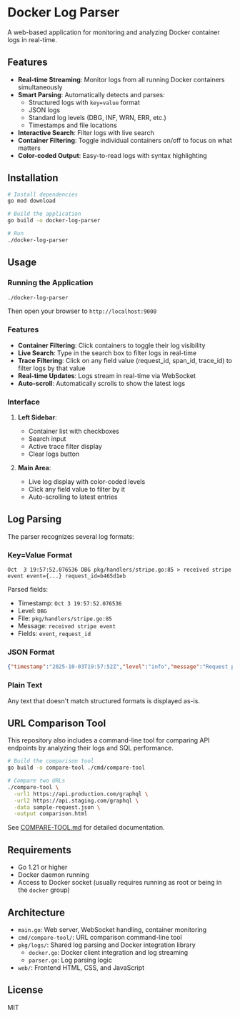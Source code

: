 # Docker Log Parser

A web-based application for monitoring and analyzing Docker container logs in real-time.

## Features

- **Real-time Streaming**: Monitor logs from all running Docker containers simultaneously
- **Smart Parsing**: Automatically detects and parses:
  - Structured logs with `key=value` format
  - JSON logs
  - Standard log levels (DBG, INF, WRN, ERR, etc.)
  - Timestamps and file locations
- **Interactive Search**: Filter logs with live search
- **Container Filtering**: Toggle individual containers on/off to focus on what matters
- **Color-coded Output**: Easy-to-read logs with syntax highlighting

## Installation

```bash
# Install dependencies
go mod download

# Build the application
go build -o docker-log-parser

# Run
./docker-log-parser
```

## Usage

### Running the Application

```bash
./docker-log-parser
```

Then open your browser to `http://localhost:9000`

### Features

- **Container Filtering**: Click containers to toggle their log visibility
- **Live Search**: Type in the search box to filter logs in real-time
- **Trace Filtering**: Click on any field value (request_id, span_id, trace_id) to filter logs by that value
- **Real-time Updates**: Logs stream in real-time via WebSocket
- **Auto-scroll**: Automatically scrolls to show the latest logs

### Interface

1. **Left Sidebar**:
   - Container list with checkboxes
   - Search input
   - Active trace filter display
   - Clear logs button

2. **Main Area**: 
   - Live log display with color-coded levels
   - Click any field value to filter by it
   - Auto-scrolling to latest entries

## Log Parsing

The parser recognizes several log formats:

### Key=Value Format
```
Oct  3 19:57:52.076536 DBG pkg/handlers/stripe.go:85 > received stripe event event={...} request_id=b465d1eb
```

Parsed fields:
- Timestamp: `Oct 3 19:57:52.076536`
- Level: `DBG`
- File: `pkg/handlers/stripe.go:85`
- Message: `received stripe event`
- Fields: `event`, `request_id`

### JSON Format
```json
{"timestamp":"2025-10-03T19:57:52Z","level":"info","message":"Request processed"}
```

### Plain Text
Any text that doesn't match structured formats is displayed as-is.

## URL Comparison Tool

This repository also includes a command-line tool for comparing API endpoints by analyzing their logs and SQL performance.

```bash
# Build the comparison tool
go build -o compare-tool ./cmd/compare-tool

# Compare two URLs
./compare-tool \
  -url1 https://api.production.com/graphql \
  -url2 https://api.staging.com/graphql \
  -data sample-request.json \
  -output comparison.html
```

See [COMPARE-TOOL.md](COMPARE-TOOL.md) for detailed documentation.

## Requirements

- Go 1.21 or higher
- Docker daemon running
- Access to Docker socket (usually requires running as root or being in the `docker` group)

## Architecture

- `main.go`: Web server, WebSocket handling, container monitoring
- `cmd/compare-tool/`: URL comparison command-line tool
- `pkg/logs/`: Shared log parsing and Docker integration library
  - `docker.go`: Docker client integration and log streaming
  - `parser.go`: Log parsing logic
- `web/`: Frontend HTML, CSS, and JavaScript

## License

MIT
